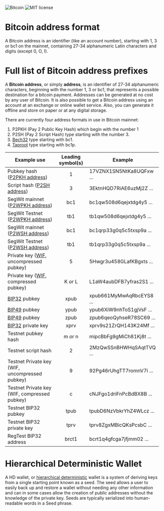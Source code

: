 ![Bitcoin](https://img.shields.io/badge/bitcoin-btc-orange) ![MIT license](https://img.shields.io/badge/license-MIT-blue)

# Bitcoin address format

A Bitcoin address is an identifier (like an account number), starting with 1, 3 or bc1 on the mainnet, containing 27-34 alphanumeric Latin characters and digits (except 0, O, I).

# Full list of Bitcoin address prefixes

A __Bitcoin address__, or simply __address__, is an identifier of 27-34 alphanumeric characters, beginning with the number 1, 3 or bc1, that represents a possible destination for a bitcoin payment. Addresses can be generated at no cost by any user of Bitcoin. It is also possible to get a Bitcoin address using an account at an exchange or online wallet service. Also, you can generate it offline and store on paper or at any digital storage.

There are currently four address formats in use in Bitcoin mainnet:

1. P2PKH (Pay 2 Public Key Hash) which begin with the number 1
2. P2SH (Pay 2 Script Hash) type starting with the number 3.
3. [Bech32](https://en.bitcoin.it/wiki/Bech32) type starting with bc1.
4. [Taproot](https://github.com/bitcoin/bips/blob/master/bip-0341.mediawiki) type starting with bc1p.

Example use | Leading symbol(s) | Example
----------- | :---------------: | -------
Pubkey hash ([P2PKH address](https://en.bitcoin.it/wiki/Transaction#Pay-to-PubkeyHash)) | 1 | 17VZNX1SN5NtKa8UQFxw ...
Script hash ([P2SH address](https://en.bitcoin.it/wiki/Pay_to_script_hash)) | 3 | 3EktnHQD7RiAE6uzMj2Z ...
SegWit mainnet ([P2WPKH address](https://github.com/bitcoin/bips/blob/master/bip-0173.mediawiki)) | bc1 | bc1qw508d6qejxtdg4y5 ...
SegWit Testnet ([P2WPKH address](https://github.com/bitcoin/bips/blob/master/bip-0173.mediawiki)) | tb1 | tb1qw508d6qejxtdg4y5 ...
SegWit mainnet ([P2WSH address](https://github.com/bitcoin/bips/blob/master/bip-0173.mediawiki)) | bc1 | bc1qrp33g0q5c5txsp9a ...
SegWit Testnet ([P2WSH address](https://github.com/bitcoin/bips/blob/master/bip-0173.mediawiki)) | tb1 | tb1qrp33g0q5c5txsp9a ...
Private key ([WIF](https://en.bitcoin.it/wiki/Wallet_import_format), uncompressed pubkey) | 5 | 5Hwgr3u458GLafKBgxts ...
Private key ([WIF](https://en.bitcoin.it/wiki/Wallet_import_format), compressed pubkey) | K _or_ L | L1aW4aubDFB7yfras2S1 ...
[BIP32](https://en.bitcoin.it/wiki/BIP_0032) pubkey | xpub | xpub661MyMwAqRbcEYS8 ...
[BIP49](https://en.bitcoin.it/wiki/BIP_0049) pubkey | ypub | ypub6XiW9nhToS1gjVsF ...
[BIP49](https://en.bitcoin.it/wiki/BIP_0049) pubkey | zpub | zpub6qeoQyhseR78SC69 ...
[BIP32](https://en.bitcoin.it/wiki/BIP_0032) private key | xprv | xprv9s21ZrQH143K24Mf ...
Testnet pubkey hash | m _or_ n | mipcBbFg9gMiCh81Kj8t ...
Testnet script hash | 2 | 2MzQwSSnBHWHqSAqtTVQ ...
Testnet Private key (WIF, uncompressed pubkey) | 9 | 92Pg46rUhgTT7romnV7i ...
Testnet Private key (WIF, compressed pubkey) | c | cNJFgo1driFnPcBdBX8B ...
Testnet BIP32 pubkey | tpub | tpubD6NzVbkrYhZ4WLcz ...
Testnet BIP32 private key | tprv | tprv8ZgxMBicQKsPcsbC ...
RegTest BIP32 address | brct1 | bcrt1q4gfcga7jfjmm02 ...

# Hierarchical Deterministic Wallet

A HD wallet, or [hierarchical deterministic](https://en.bitcoin.it/wiki/Deterministic_wallet) wallet is a system of deriving keys from a single starting point known as a seed. The seed allows a user to easily back up and restore a wallet without needing any other information and can in some cases allow the creation of public addresses without the knowledge of the private key. Seeds are typically serialized into human-readable words in a Seed phrase. 
